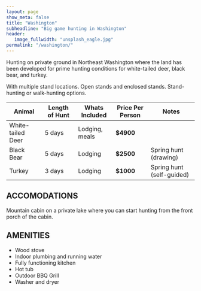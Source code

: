 ```yaml
---
layout: page
show_meta: false
title: "Washington"
subheadline: "Big game hunting in Washington"
header:
   image_fullwidth: "unsplash_eagle.jpg"
permalink: "/washington/"
---
```

Hunting on private ground in Northeast Washington where the land has been developed for prime hunting conditions for white-tailed deer, black bear, and turkey.

With multiple stand locations.  Open stands and enclosed stands.  Stand-hunting or walk-hunting options.

| Animal            | Length of Hunt | Whats Included | Price Per Person | Notes |
| ----------------- | -------------- | -------------- | ---------------- | ----- |
| White-tailed Deer | 5 days         | Lodging, meals | **$4900**        |       |
| Black Bear        | 5 days         | Lodging        | **$2500**        | Spring hunt (drawing) |
| Turkey            | 3 days         | Lodging        | **$1000**        | Spring hunt (self-guided) |

## ACCOMODATIONS

Mountain cabin on a private lake where you can start hunting from the front porch of the cabin.

## AMENITIES

- Wood stove
- Indoor plumbing and running water
- Fully functioning kitchen
- Hot tub
- Outdoor BBQ Grill
- Washer and dryer

